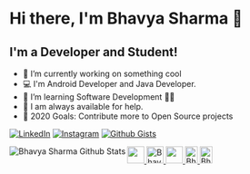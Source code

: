 # Hi there, I'm Bhavya Sharma 👋

## I'm a Developer and Student!

- 🔭 I’m currently working on something cool 
- 💻 I'm Android Developer and Java Developer.
- 🌱 I’m learning Software Development 👨‍💻 
- 💬 I am always available for help. 
- 🥅 2020 Goals: Contribute more to Open Source projects


[![LinkedIn](https://img.shields.io/static/v1.svg?label=Connect&message=@Bhavya&color=grey&logo=linkedin&labelColor=0088ff&style=social)](https://www.linkedin.com/in/bhavya-sharma-060595178/)
[![Instagram](https://img.shields.io/badge/Instagram-follow-0088ff.svg?logo=instagram&logoColor=white)](https://www.instagram.com/i.bhavya.sharma/)
[![Github Gists](https://img.shields.io/github/followers/1uc1f3r616?color=0088ff&label=Github&logoColor=blue&style=social)](https://github.com/bhavya104)


<a href="https://www.linkedin.com/in/bhavya-sharma410/">
  <img src="https://user-images.githubusercontent.com/54014998/89635873-4cfc9500-d8c5-11ea-838a-e1e72da47ae2.png" height="30px" width="30px">
</a>

<a href="https://dev.to/bhavya104">
  <img src="https://d2fltix0v2e0sb.cloudfront.net/dev-badge.svg" alt="Bhavya Sharma's DEV Profile" height="30px" width="30px">
</a>


<a href="https://medium.com/@developerbhavya">
  <img src="https://user-images.githubusercontent.com/54014998/89635600-d790c480-d8c4-11ea-81c2-f8ef6337741c.png" height="30px" width="30px">
</a>


<a href="https://dev.to/bhavya104">
  <img src="https://d2fltix0v2e0sb.cloudfront.net/dev-badge.svg" alt="Bhavya Sharma's DEV Profile" height="30px" width="22px">
</a>


<a href="https://dev.to/bhavya104">
  <img src="https://d2fltix0v2e0sb.cloudfront.net/dev-badge.svg" alt="Bhavya Sharma's DEV Profile" height="30px" width="22px">
</a>

<img align="left" alt="Bhavya Sharma Github Stats" src="https://github-readme-stats.vercel.app/api?username=bhavya104&show_icons=true&theme=radical"> 




<!--
📊 **I spend my much time on**
```text
Kotlin                 ██████████████████░░░░
JAVA                   ████████████████░░░░░░
DATA STRUCTURES        ██████████████░░░░░░░░ 
Github                 ████████████████░░░░░░  
Web                    ████████████░░░░░░░░░░  
Other                  ███░░░░░░░░░░░░░░░░░░░
```
-->
